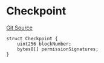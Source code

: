 # Checkpoint
[Git Source](https://github.com/llama-community/vertex-v1/blob/faea9bd20f973747444212669d4eae4abb997d5f/src/utils/Structs.sol)


```solidity
struct Checkpoint {
    uint256 blockNumber;
    bytes8[] permissionSignatures;
}
```

